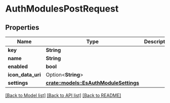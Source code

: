 # AuthModulesPostRequest

## Properties

Name | Type | Description | Notes
------------ | ------------- | ------------- | -------------
**key** | **String** |  | 
**name** | **String** |  | 
**enabled** | **bool** |  | 
**icon_data_uri** | Option<**String**> |  | [optional]
**settings** | [**crate::models::EsAuthModuleSettings**](ES_AuthModuleSettings.md) |  | 

[[Back to Model list]](../README.md#documentation-for-models) [[Back to API list]](../README.md#documentation-for-api-endpoints) [[Back to README]](../README.md)


